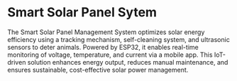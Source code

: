 # Smart Solar Panel Sytem
The Smart Solar Panel Management System optimizes solar energy efficiency using a tracking mechanism, self-cleaning system, and ultrasonic sensors to deter animals. Powered by ESP32, it enables real-time monitoring of voltage, temperature, and current via a mobile app. This IoT-driven solution enhances energy output, reduces manual maintenance, and ensures sustainable, cost-effective solar power management.
